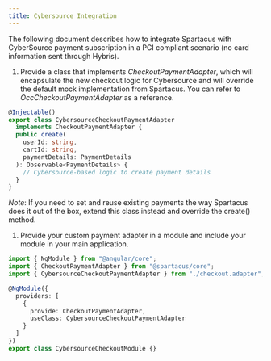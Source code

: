 ```yaml
---
title: Cybersource Integration
---
```


The following document describes how to integrate Spartacus with CyberSource payment subscription in a PCI compliant scenario (no card information sent through Hybris).

1. Provide a class that implements _CheckoutPaymentAdapter_, which will encapsulate the new checkout logic for Cybersource and will override the default mock implementation from Spartacus. You can refer to _OccCheckoutPaymentAdapter_ as a reference.

```ts
@Injectable()
export class CybersourceCheckoutPaymentAdapter
  implements CheckoutPaymentAdapter {
  public create(
    userId: string,
    cartId: string,
    paymentDetails: PaymentDetails
  ): Observable<PaymentDetails> {
    // Cybersource-based logic to create payment details
  }
}
```

_Note_: If you need to set and reuse existing payments the way Spartacus does it out of the box, extend this class instead and override the create() method.

1. Provide your custom payment adapter in a module and include your module in your main application.

```ts
import { NgModule } from "@angular/core";
import { CheckoutPaymentAdapter } from "@spartacus/core";
import { CybersourceCheckoutPaymentAdapter } from "./checkout.adapter";

@NgModule({
  providers: [
    {
      provide: CheckoutPaymentAdapter,
      useClass: CybersourceCheckoutPaymentAdapter
    }
  ]
})
export class CybersourceCheckoutModule {}
```
